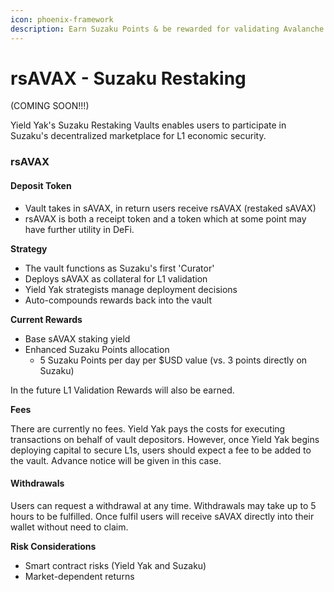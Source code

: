 ```yaml
---
icon: phoenix-framework
description: Earn Suzaku Points & be rewarded for validating Avalanche L1s
---
```


# rsAVAX - Suzaku Restaking

(COMING SOON!!!)

Yield Yak's Suzaku Restaking Vaults enables users to participate in Suzaku's decentralized marketplace for L1 economic security.

### rsAVAX&#x20;

#### Deposit Token

* Vault takes in sAVAX,  in return users receive rsAVAX (restaked sAVAX)
* rsAVAX is both a receipt token and a token which at some point may have further utility in DeFi.&#x20;

**Strategy**

* The vault functions as Suzaku's first 'Curator'
* Deploys sAVAX as collateral for L1 validation
* Yield Yak strategists manage deployment decisions
* Auto-compounds rewards back into the vault

**Current Rewards**

* Base sAVAX staking yield
* Enhanced Suzaku Points allocation
  * 5 Suzaku Points per day per $USD value (vs. 3 points directly on Suzaku)

In the future L1 Validation Rewards will also be earned.&#x20;

**Fees**

There are currently no fees.  Yield Yak pays the costs for executing transactions on behalf of vault depositors.  However, once Yield Yak begins deploying capital to secure L1s, users should expect a fee to be added to the vault.  Advance notice will be given in this case.&#x20;

#### Withdrawals

Users can request a withdrawal at any time.  Withdrawals may take up to 5 hours to be fulfilled.  Once fulfil users will receive sAVAX directly into their wallet without need to claim.&#x20;

**Risk Considerations**

* Smart contract risks (Yield Yak and Suzaku)
* Market-dependent returns
